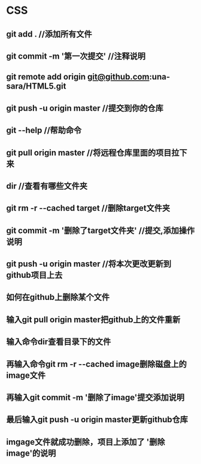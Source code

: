 # CSS
## git add . //添加所有文件
## git commit -m '第一次提交' //注释说明
## git remote add origin git@github.com:una-sara/HTML5.git
## git push -u origin master //提交到你的仓库
## git --help //帮助命令
## git pull origin master //将远程仓库里面的项目拉下来
## dir //查看有哪些文件夹
## git rm -r --cached target //删除target文件夹
## git commit -m '删除了target文件夹' //提交,添加操作说明
## git push -u origin master //将本次更改更新到github项目上去
## 如何在github上删除某个文件
## 输入git pull origin master把github上的文件重新
## 输入命令dir查看目录下的文件
## 再输入命令git rm -r --cached image删除磁盘上的image文件
## 再输入git commit -m '删除了image'提交添加说明
## 最后输入git push -u origin master更新github仓库
## imgage文件就成功删除，项目上添加了 '删除image'的说明
